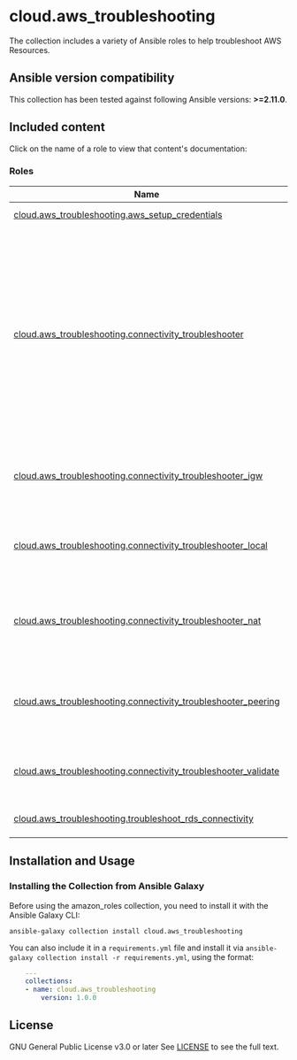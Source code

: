 # cloud.aws_troubleshooting
The collection includes a variety of Ansible roles to help troubleshoot AWS Resources.

<!--start requires_ansible-->
## Ansible version compatibility

This collection has been tested against following Ansible versions: **>=2.11.0**.

## Included content

Click on the name of a role to view that content's documentation:

<!--start collection content-->
### Roles
Name | Description
--- | ---
[cloud.aws_troubleshooting.aws_setup_credentials](https://github.com/ansible-collections/cloud.aws_troubleshooting/blob/main/roles/aws_setup_credentials/README.md)|A role to define credentials for aws modules.
[cloud.aws_troubleshooting.connectivity_troubleshooter](https://github.com/ansible-collections/cloud.aws_troubleshooting/blob/main/roles/awsconfig_detach_and_delete_internet_gateway/README.md)|A role to troubleshoot connectivity issues between the following: a) AWS resources within an Amazon Virtual Private Cloud (Amazon VPC); b) AWS resources in different Amazon VPCs within the same AWS Region that are connected using VPC peering; c) AWS resources in an Amazon VPC and an internet resource using an internet gateway; d) AWS resources in an Amazon VPC and an internet resource using a network address translation (NAT) gateway.
[cloud.aws_troubleshooting.connectivity_troubleshooter_igw](https://github.com/ansible-collections/cloud.aws_troubleshooting/blob/main/roles/awsconfig_multiregion_cloudtrail/README.md)|A role to troubleshoot connectivity issues between AWS resources in an Amazon VPC and an internet resource using an internet gateway.
[cloud.aws_troubleshooting.connectivity_troubleshooter_local](https://github.com/ansible-collections/cloud.aws_troubleshooting/blob/main/roles/awsconfig_multiregion_cloudtrail/README.md)|A role to troubleshoot connectivity issues between AWS resources within an Amazon Virtual Private Cloud (Amazon VPC).
[cloud.aws_troubleshooting.connectivity_troubleshooter_nat](https://github.com/ansible-collections/cloud.aws_troubleshooting/blob/main/roles/awsconfig_multiregion_cloudtrail/README.md)|A role to troubleshoot connectivity issues between AWS resources in an Amazon VPC and an internet resource using a network address translation (NAT) gateway.
[cloud.aws_troubleshooting.connectivity_troubleshooter_peering](https://github.com/ansible-collections/cloud.aws_troubleshooting/blob/main/roles/awsconfig_multiregion_cloudtrail/README.md)|A role to troubleshoot connectivity issues between AWS resources in different Amazon VPCs within the same AWS Region that are connected using VPC peering.
[cloud.aws_troubleshooting.connectivity_troubleshooter_validate](https://github.com/ansible-collections/cloud.aws_troubleshooting/blob/main/roles/awsconfig_multiregion_cloudtrail/README.md)|A role to validate input parameters for troubleshoot_connectivity_* roles and return connection next hop.
[cloud.aws_troubleshooting.troubleshoot_rds_connectivity](https://github.com/ansible-collections/cloud.aws_troubleshooting/blob/main/roles/troubleshoot_rds_connectivity/README.md)|A role to troubleshoot RDS connectivity from an EC2 instance.

<!--end collection content-->

## Installation and Usage

### Installing the Collection from Ansible Galaxy
Before using the amazon_roles collection, you need to install it with the Ansible Galaxy CLI:

    ansible-galaxy collection install cloud.aws_troubleshooting

You can also include it in a `requirements.yml` file and install it via `ansible-galaxy collection install -r requirements.yml`, using the format:

```yaml
    ---
    collections:
    - name: cloud.aws_troubleshooting
        version: 1.0.0
```

## License
GNU General Public License v3.0 or later
See [LICENSE](https://github.com/ansible-collections/cloud.aws_troubleshooting/blob/main/LICENSE) to see the full text.